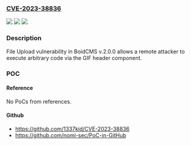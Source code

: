 ### [CVE-2023-38836](https://cve.mitre.org/cgi-bin/cvename.cgi?name=CVE-2023-38836)
![](https://img.shields.io/static/v1?label=Product&message=n%2Fa&color=blue)
![](https://img.shields.io/static/v1?label=Version&message=n%2Fa&color=blue)
![](https://img.shields.io/static/v1?label=Vulnerability&message=n%2Fa&color=brighgreen)

### Description

File Upload vulnerability in BoidCMS v.2.0.0 allows a remote attacker to execute arbitrary code via the GIF header component.

### POC

#### Reference
No PoCs from references.

#### Github
- https://github.com/1337kid/CVE-2023-38836
- https://github.com/nomi-sec/PoC-in-GitHub

